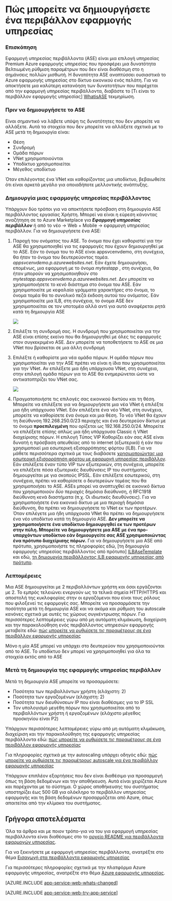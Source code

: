 <properties 
    pageTitle="Πώς μπορείτε να δημιουργήσετε ένα περιβάλλον εφαρμογής υπηρεσίας" 
    description="Δημιουργία ροής περιγραφή για περιβάλλοντα εφαρμογής υπηρεσίας" 
    services="app-service" 
    documentationCenter="" 
    authors="ccompy" 
    manager="stefsch" 
    editor=""/>

<tags 
    ms.service="app-service" 
    ms.workload="web" 
    ms.tgt_pltfrm="na" 
    ms.devlang="na" 
    ms.topic="article" 
    ms.date="09/22/2016" 
    ms.author="ccompy"/>

# <a name="how-to-create-an-app-service-environment"></a>Πώς μπορείτε να δημιουργήσετε ένα περιβάλλον εφαρμογής υπηρεσίας #

### <a name="overview"></a>Επισκόπηση ###

Εφαρμογή υπηρεσίας περιβάλλοντα (ASE) είναι μια επιλογή υπηρεσίας Premium Azure εφαρμογής υπηρεσίας που προσφέρει μια δυνατότητα Βελτιωμένη ρύθμιση παραμέτρων που δεν είναι διαθέσιμη στο η σημάνσεις πολλών μισθωτή.  Η δυνατότητα ASE αναπτύσσει ουσιαστικά το Azure εφαρμογής υπηρεσίας στο δίκτυο εικονικού ενός πελάτη.  Για να αποκτήσετε μια καλύτερη κατανόηση των δυνατοτήτων που παρέχεται από την εφαρμογή υπηρεσίας περιβάλλοντα, διαβάστε το [Τι είναι το περιβάλλον εφαρμογής υπηρεσίας] [ WhatisASE] τεκμηρίωση.

### <a name="before-you-create-your-ase"></a>Πριν να δημιουργήσετε το ASE ###

Είναι σημαντικό να λάβετε υπόψη τις δυνατότητες που δεν μπορείτε να αλλάξετε.  Αυτά τα στοιχεία που δεν μπορείτε να αλλάξετε σχετικά με το ASE μετά τη δημιουργία είναι:

- Θέση
- Συνδρομή
- Ομάδα πόρων
- VNet χρησιμοποιούνται
- Υποδίκτυο χρησιμοποιείται 
- Μέγεθος υποδίκτυο

Όταν επιλέγοντας ένα VNet και καθορίζοντας μια υποδίκτυο, βεβαιωθείτε ότι είναι αρκετά μεγάλο για οποιαδήποτε μελλοντικής ανάπτυξης.  

### <a name="creating-an-app-service-environment"></a>Δημιουργία μιας εφαρμογής υπηρεσίας περιβάλλοντος ###

Υπάρχουν δύο τρόποι για να αποκτήσετε πρόσβαση στη δημιουργία ASE περιβάλλοντος εργασίας Χρήστη.  Μπορεί να είναι η εύρεση κάνοντας αναζήτηση σε το Azure Marketplace για ***Εφαρμογή υπηρεσίας περιβάλλον*** ή από το νέο -> Web + Mobile -> εφαρμογή υπηρεσίας περιβάλλον.  Για να δημιουργήσετε ένα ASE:

1. Παροχή του ονόματος του ASE.  Το όνομα που έχει καθοριστεί για την ASE θα χρησιμοποιηθεί για τις εφαρμογές που έχουν δημιουργηθεί με το ASE.  Εάν το όνομα του το ASE είναι appsvcenvdemo, στη συνέχεια, θα ήταν το όνομα του δευτερεύοντος τομέα. *appsvcenvdemo.p.azurewebsites.net*.  Εάν έχετε δημιουργήσει, επομένως, μια εφαρμογή με το όνομα *mytestapp* , στη συνέχεια, θα ήταν μπορούν να χρησιμοποιηθούν στο *mytestapp.appsvcenvdemo.p.azurewebsites.net*.  Δεν μπορείτε να χρησιμοποιήσετε το κενό διάστημα στο όνομα του ASE.  Εάν χρησιμοποιείτε με κεφαλαία γράμματα χαρακτήρες στο όνομα, το όνομα τομέα θα το συνολικό πεζά έκδοση αυτού του ονόματος.  Εάν χρησιμοποιείτε μια ILB, στη συνέχεια, το όνομα ASE δεν χρησιμοποιείται σε τον υποτομέα αλλά αντί για αυτό αναφέρεται ρητά κατά τη δημιουργία ASE

    ![][1]

2. Επιλέξτε τη συνδρομή σας.  Η συνδρομή που χρησιμοποιείται για την ASE είναι επίσης εκείνο που θα δημιουργηθεί με όλες τις εφαρμογές στον συγκεκριμένο ASE.  Δεν μπορείτε να τοποθετήσετε το ASE σε μια VNet που βρίσκεται σε μια άλλη συνδρομή

3. Επιλέξτε ή καθορίστε μια νέα ομάδα πόρων.  Η ομάδα πόρων που χρησιμοποιείται για την ASE πρέπει να είναι η ίδια που χρησιμοποιείται για την VNet.  Αν επιλέξετε μια ήδη υπάρχουσα VNet, στη συνέχεια, στην επιλογή ομάδα πόρων για το ASE θα ενημερώνεται ώστε να αντικατοπτρίζει του VNet σας.

    ![][2]

4. Πραγματοποιήστε τις επιλογές σας εικονικού δικτύου και τη θέση.  Μπορείτε να επιλέξετε για να δημιουργήσετε μια νέα VNet ή επιλέξτε μια ήδη υπάρχουσα VNet.  Εάν επιλέξετε ένα νέο VNet, στη συνέχεια, μπορείτε να καθορίσετε ένα όνομα και μια θέση. Το νέο VNet θα έχουν τη διεύθυνση 192.268.250.0/23 περιοχής και ένα δευτερεύον δίκτυο με το όνομα **προεπιλεγμένη** που ορίζεται ως 192.168.250.0/24.  Μπορείτε να επιλέξετε επίσης απλώς μια ήδη υπάρχουσα Classic ή VNet διαχείρισης πόρων.  Η επιλογή Τύπος VIP Καθορίζει εάν σας ASE είναι δυνατή η πρόσβαση απευθείας από το internet (εξωτερικό) ή εάν που χρησιμοποιεί μια εσωτερική εξισορρόπησης φόρτου (ILB).  Για να μάθετε περισσότερα σχετικά με τους διαβάσετε [χρησιμοποιώντας μια εσωτερική εξισορρόπηση φόρτου με εφαρμογή υπηρεσίας περιβάλλον][ILBASE].  Εάν επιλέξετε έναν τύπο VIP των εξωτερικών, στη συνέχεια, μπορείτε να επιλέξετε πόσα εξωτερικές διευθύνσεις IP του συστήματος δημιουργείται με για σκοπούς IPSSL.  Εάν επιλέξετε εσωτερικού, στη συνέχεια, πρέπει να καθορίσετε ο δευτερεύων τομέας που θα χρησιμοποιήσει το ASE.  ASEs μπορεί να αναπτυχθεί σε εικονικό δίκτυα που χρησιμοποιούν *δύο* περιοχές δημόσια διεύθυνση, *ή* RFC1918 διεύθυνση κενά διαστήματα (π.χ. Οι ιδιωτικές διευθύνσεις).  Για να χρησιμοποιήσετε ένα εικονικό δίκτυο με μια περιοχή δημόσια διεύθυνση, θα πρέπει να δημιουργήσετε το VNet εκ των προτέρων.  Όταν επιλέγετε μια ήδη υπάρχουσα VNet θα πρέπει να δημιουργήσετε ένα νέο υποδίκτυο κατά τη δημιουργία ASE.  **Δεν μπορείτε να χρησιμοποιήσετε ένα υποδίκτυο δημιουργηθεί εκ των προτέρων στην πύλη.  Μπορείτε να δημιουργήσετε μια ASE με ένα προ-υπαρχόντων υποδίκτυο εάν δημιουργείτε σας ASE χρησιμοποιώντας ένα πρότυπο διαχείρισης πόρων.**  Για να δημιουργήσετε μια ASE από πρότυπο, χρησιμοποιήστε τις πληροφορίες εδώ, [τη δημιουργία εφαρμογής υπηρεσίας περιβάλλοντος από πρότυπο] [ ILBAseTemplate] και εδώ, [τη δημιουργία περιβάλλοντος ILB εφαρμογής υπηρεσίας από πρότυπο][ASEfromTemplate].

### <a name="details"></a>Λεπτομέρειες ###

Μια ASE δημιουργείται με 2 περιβαλλόντων χρήστη και όσοι εργάζονται με 2.  Το εμπρός τελειώνει ενεργούν ως τα τελικά σημεία HTTP/HTTPS και αποστολή της κυκλοφορίας στην οι εργαζόμενοι που είναι τους ρόλους που φιλοξενεί τις εφαρμογές σας.   Μπορείτε να προσαρμόσετε την ποσότητα μετά τη δημιουργία ASE και να ακόμα και ρύθμιση του autoscale κανόνες σχετικά με αυτές τις χώρους συγκέντρωσης πόρων.  Για περισσότερες λεπτομέρειες γύρω από μη αυτόματη κλιμάκωση, διαχείριση και την παρακολούθηση ενός περιβάλλοντος υπηρεσιών εφαρμογής μεταβείτε εδώ: [πώς μπορείτε να ρυθμίσετε τις παραμέτρους σε ένα περιβάλλον εφαρμογής υπηρεσίας][ASEConfig] 

Μόνο η μία ASE μπορεί να υπάρχει στο δευτερεύον που χρησιμοποιούνται από το ASE.  Το υποδίκτυο δεν μπορεί να χρησιμοποιηθεί για όλα τα στοιχεία εκτός από το ASE

### <a name="after-app-service-environment-creation"></a>Μετά τη δημιουργία της εφαρμογής υπηρεσίας περιβάλλον ###

Μετά τη δημιουργία ASE μπορείτε να προσαρμόσετε:

- Ποσότητα των περιβαλλόντων χρήστη (ελάχιστη: 2)
- Ποσότητα των εργαζομένων (ελάχιστη: 2)
- Ποσότητα των διευθύνσεων IP που είναι διαθέσιμες για το IP SSL
- Τον υπολογισμό μεγέθη πόρων που χρησιμοποιείται από το περιβαλλόντων χρήστη ή εργαζομένων (ελάχιστο μέγεθος προσκηνίου είναι P2)


Υπάρχουν περισσότερες λεπτομέρειες γύρω από μη αυτόματη κλιμάκωση, διαχείριση και την παρακολούθηση της εφαρμογής υπηρεσίας περιβάλλοντα εδώ: [πώς μπορείτε να ρυθμίσετε τις παραμέτρους σε ένα περιβάλλον εφαρμογής υπηρεσίας][ASEConfig] 

Για πληροφορίες σχετικά με την autoscaling υπάρχει οδηγός εδώ: [πώς μπορείτε να ρυθμίσετε τις παραμέτρους autoscale για ένα περιβάλλον εφαρμογής υπηρεσίας][ASEAutoscale]

Υπάρχουν επιπλέον εξαρτήσεις που δεν είναι διαθέσιμο για προσαρμογή όπως τη βάση δεδομένων και την αποθήκευση.  Αυτά είναι χειρίζεται Azure και παρέχονται με το σύστημα.  Ο χώρος αποθήκευσης του συστήματος υποστηρίζει έως 500 GB για ολόκληρο το περιβάλλον υπηρεσίας εφαρμογής και τη βάση δεδομένων προσαρμόζεται από Azure, όπως απαιτείται από την κλίμακα του συστήματος.


## <a name="getting-started"></a>Γρήγορα αποτελέσματα
Όλα τα άρθρα και με ποιον τρόπο-για να του για εφαρμογή υπηρεσίας περιβάλλοντα είναι διαθέσιμες στο το [αρχείο README για περιβάλλοντα εφαρμογών υπηρεσίας](../app-service/app-service-app-service-environments-readme.md).

Για να ξεκινήσετε με εφαρμογή υπηρεσίας περιβάλλοντα, ανατρέξτε στο θέμα [Εισαγωγή στα περιβάλλοντα εφαρμογής υπηρεσίας][WhatisASE]

Για περισσότερες πληροφορίες σχετικά με την πλατφόρμα Azure εφαρμογής υπηρεσίας, ανατρέξτε στο θέμα [Azure εφαρμογής υπηρεσίας][AzureAppService].

[AZURE.INCLUDE [app-service-web-whats-changed](../../includes/app-service-web-whats-changed.md)]

[AZURE.INCLUDE [app-service-web-try-app-service](../../includes/app-service-web-try-app-service.md)]
 

<!--Image references-->
[1]: ./media/app-service-web-how-to-create-an-app-service-environment/asecreate-basecreateblade.png
[2]: ./media/app-service-web-how-to-create-an-app-service-environment/asecreate-vnetcreation.png

<!--Links-->
[WhatisASE]: http://azure.microsoft.com/documentation/articles/app-service-app-service-environment-intro/
[ASEConfig]: http://azure.microsoft.com/documentation/articles/app-service-web-configure-an-app-service-environment/
[AppServicePricing]: http://azure.microsoft.com/pricing/details/app-service/ 
[AzureAppService]: http://azure.microsoft.com/documentation/articles/app-service-value-prop-what-is/ 
[ASEAutoscale]: http://azure.microsoft.com/documentation/articles/app-service-environment-auto-scale/
[ILBASE]: http://azure.microsoft.com/documentation/articles/app-service-environment-with-internal-load-balancer/
[ILBAseTemplate]: http://azure.microsoft.com/documentation/templates/201-web-app-ase-create/
[ASEfromTemplate]: http://azure.microsoft.com/documentation/articles/app-service-app-service-environment-create-ilb-ase-resourcemanager/

